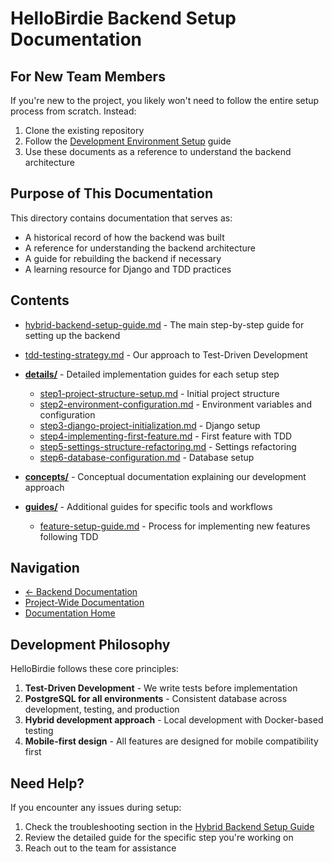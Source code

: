 # HelloBirdie Backend Setup Documentation

## For New Team Members

If you're new to the project, you likely won't need to follow the entire setup process from scratch. Instead:

1. Clone the existing repository
2. Follow the [Development Environment Setup](../../project/development-environment.md) guide
3. Use these documents as a reference to understand the backend architecture

## Purpose of This Documentation

This directory contains documentation that serves as:

- A historical record of how the backend was built
- A reference for understanding the backend architecture
- A guide for rebuilding the backend if necessary
- A learning resource for Django and TDD practices

## Contents

- [hybrid-backend-setup-guide.md](./hybrid-backend-setup-guide.md) - The main step-by-step guide for setting up the backend
- [tdd-testing-strategy.md](./tdd-testing-strategy.md) - Our approach to Test-Driven Development

- **[details/](./details/)** - Detailed implementation guides for each setup step

  - [step1-project-structure-setup.md](./details/step1-project-structure-setup.md) - Initial project structure
  - [step2-environment-configuration.md](./details/step2-environment-configuration.md) - Environment variables and configuration
  - [step3-django-project-initialization.md](./details/step3-django-project-initialization.md) - Django setup
  - [step4-implementing-first-feature.md](./details/step4-implementing-first-feature.md) - First feature with TDD
  - [step5-settings-structure-refactoring.md](./details/step5-settings-structure-refactoring.md) - Settings refactoring
  - [step6-database-configuration.md](./details/step6-database-configuration.md) - Database setup

- **[concepts/](./concepts/)** - Conceptual documentation explaining our development approach

- **[guides/](./guides/)** - Additional guides for specific tools and workflows
  - [feature-setup-guide.md](./guides/feature-setup-guide.md) - Process for implementing new features following TDD

## Navigation

- [← Backend Documentation](../README.md)
- [Project-Wide Documentation](../../project/README.md)
- [Documentation Home](../../README.md)

## Development Philosophy

HelloBirdie follows these core principles:

1. **Test-Driven Development** - We write tests before implementation
2. **PostgreSQL for all environments** - Consistent database across development, testing, and production
3. **Hybrid development approach** - Local development with Docker-based testing
4. **Mobile-first design** - All features are designed for mobile compatibility first

## Need Help?

If you encounter any issues during setup:

1. Check the troubleshooting section in the [Hybrid Backend Setup Guide](./hybrid-backend-setup-guide.md)
2. Review the detailed guide for the specific step you're working on
3. Reach out to the team for assistance

